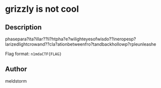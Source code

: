 # grizzly is not cool

## Description
phasepara?ita?illar??li?htpha?e?wilighteyesofwisdo??ineropesp?larizedlightcrowand??cla?ationbetweenfro?tandbackhollowp?rpleunleashe

Flag format: `n1mdaCTF{FLAG}`

## Author
meldstorm